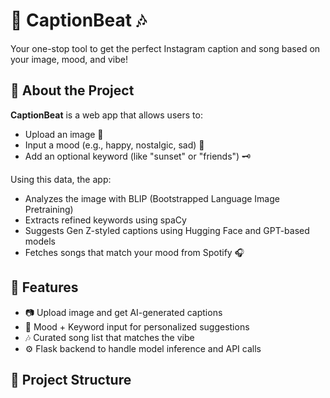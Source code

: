 # 🎵 CaptionBeat 🎶  
Your one-stop tool to get the perfect Instagram caption and song based on your image, mood, and vibe!

## 🧠 About the Project

**CaptionBeat** is a web app that allows users to:
- Upload an image 📸
- Input a mood (e.g., happy, nostalgic, sad) 🌈
- Add an optional keyword (like "sunset" or "friends") 🗝️

Using this data, the app:
- Analyzes the image with BLIP (Bootstrapped Language Image Pretraining)
- Extracts refined keywords using spaCy
- Suggests Gen Z-styled captions using Hugging Face and GPT-based models
- Fetches songs that match your mood from Spotify 🎧

## 🚀 Features

- 📷 Upload image and get AI-generated captions
- 🧠 Mood + Keyword input for personalized suggestions
- 🎶 Curated song list that matches the vibe
- ⚙️ Flask backend to handle model inference and API calls

## 📁 Project Structure
